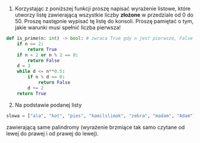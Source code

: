 1. Korzystając z poniższej funkcji proszę napisać wyrażenie listowe, które utworzy listę zawierającą wszystkie liczby **złożone** w przedziale od 0 do 50. Proszę następnie wypisać tę listę do konsoli. Proszę pamiętać o tym, jakie warunki musi spełnić liczba pierwsza!

```py
def is_prime(n: int) -> bool: # zwraca True gdy n jest pierwsze, False jeżeli nie
    if n == 2:
        return True
    if n < 2 or n % 2 == 0:
        return False
    d = 3
    while d <= n**0.5:
        if n % d == 0:
            return False
        d += 2
    return True
```

2. Na podstawie podanej listy 
```py
slowa = ["ala", "kot", "pies", "kamilslimak", "zebra", "madam", "Adam"] stwórz listę 
```
zawierającą same palindromy (wyrażenie brzmiące tak samo czytane od lewej do prawej i od prawej do lewej).